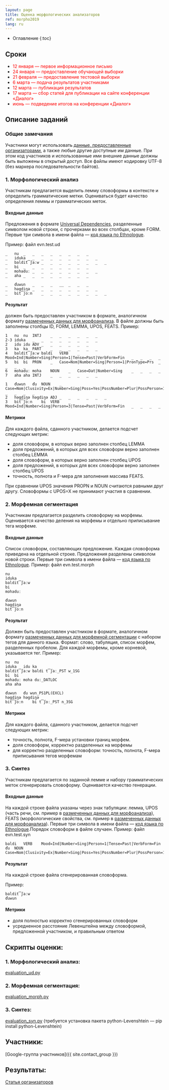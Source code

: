 ```yaml
---
layout: page
title: Оценка морфологических анализаторов
ref: morpho2019
lang: ru
---
```


* Оглавление
{:toc}

## Сроки

* <span style="color: red">12 января  — первое информационное письмо</span>
* <span style="color: red">24 января — предоставление обучающей выборки</span>
* <span style="color: red">21 февраля — предоставление тестовой выборки</span>
* <span style="color: red">6 марта — подача результатов участниками</span>
* <span style="color: red">12 марта — публикация результатов</span>
* <span style="color: red">17 марта  — сбор статей для публикации на сайте конференции «Диалог»</span>
* <span style="color: red">июнь — подведение итогов на конференции «Диалог»</span>

## Описание заданий
### Общие замечания
Участники могут использовать [данные, предоставленные организаторами](../data/index_data.html), а также любые другие доступные им данные. При этом код участников и использованные ими внешние данные должны быть выложены в открытый доступ.
Все файлы имеют кодировку UTF-8 (без маркера последовательности байтов).

### 1. Морфологический анализ
Участникам предлагается выделить лемму словоформы в контексте и определить грамматические метки. Оцениваться будет качество определения леммы и грамматических меток.

#### Входные данные
Предложения в формате [Universal Dependencies](https://universaldependencies.org/format.html), разделенные символом новой строки, с прочерками во всех столбцах, кроме FORM. Первые три символа в имени файла — [код языка по Ethnologue](https://www.ethnologue.com/browse/codes).

Пример: файл evn.test.ud


    _	nu	_	_	_	_	_	_	_	_
    _	iduka	_	_	_	_	_	_	_	_
    _	baldit͡ʃaːw	_	_	_	_	_	_	_	_
    _	bi	_	_	_	_	_	_	_	_
    _	mohaduː	_	_	_	_	_	_	_	_
    _	aha	_	_	_	_	_	_	_	_
    
    _	ďuwun	_	_	_	__	_	_	_
    _	həgdiŋə	_	_	_	_	_	_	_	_
    _	bit͡ʃoːn	_	_	_	_	_	_	_	_


#### Результат
должен быть предоставлен участником в формате, аналогичном формату [размеченных данных для морфоанализа](../data/index_data.html). В файле должны быть заполнены столбцы ID, FORM, LEMMA, UPOS, FEATS.
Пример:

    1	nu	nu	INTJ	_	_	_	_	_	_
    2-3	iduka	_	_	_	_	_	_	_	_
    2	idu	idu	ADV	_	_	_	_	_	_
    3	ka	ka	PART	_	_	_	_	_	_
    4	baldit͡ʃaːw	baldi	VERB	_	Mood=Ind|Number=Sing|Person=1|Tense=Past|VerbForm=Fin	_	_	_	_
    5	bi	bi	PRON	_	Case=Nom|Number=Sing|Person=1|PronType=Prs	_	_	_	_
    6	mohaduː	moha	NOUN	_	Case=Dat|Number=Sing	_	_	_	_
    7	aha	aha	INTJ	_	_	_	_	_	_
    
    1	ďuwun	ďu	NOUN	_	Case=Nom|Clusivity=Ex|Number=Sing|Poss=Yes|PossNumber=Plur|PossPerson=1	_	_	_	_
    2	həgdiŋə	həgdiŋə	ADJ	_	_	_	_	_	_
    3	bit͡ʃoːn	bi	VERB	_	Mood=Ind|Number=Sing|Person=3|Tense=Past|VerbForm=Fin	_	_	_	_

#### Метрики
Для каждого файла, сданного участником, делается подсчет следующих метрик:
* доля словоформ, в которых верно заполнен столбец LEMMA
* доля предложений, в которых для всех словоформ верно заполнен столбец LEMMA
* доля словоформ, в которых верно заполнен столбец UPOS
* доля предложений, в которых для всех словоформ верно заполнен столбец UPOS
* точность, полнота и F-мера для заполнения массива FEATS.


При сравнении UPOS значения PROPN и NOUN считаются равными друг другу.
Словоформы с UPOS=X не принимают участия в сравнении.

### 2. Морфемная сегментация
Участникам предлагается разделить словоформу на морфемы. Оценивается качество деления на морфемы и отдельно приписывание тега морфеме.
#### Входные данные
Список словоформ, составляющих предложение. Каждая словоформа приведена на отдельной строке. Предложения разделены символом новой строки.  Первые три символа в имени файла — [код языка по Ethnologue](https://www.ethnologue.com/browse/codes).
Пример: файл evn.test.morph

    nu
    iduka
    baldit͡ʃaːw
    bi
    mohaduː
    
    ďuwun
    həgdiŋə
    bit͡ʃoːn

#### Результат
Должен быть предоставлен участником в формате, аналогичном формату [размеченных данных для морфемной сегментации](../data/index_data.html) с набором тегов для данного языка. Формат: слово, табуляция, список морфем, разделенных пробелом. Для каждой морфемы, кроме корневой, указывается тег.
Пример:

    nu	nu
    iduka	idu ka
    baldit͡ʃaːw	baldi t͡ʃaː_PST w_1SG
    bi	bi
    mohaduː	moha duː_DATLOC
    aha	aha

    ďuwun	ďu wun_PS1PL(EXCL)
    həgdiŋə	həgdiŋə
    bit͡ʃoːn	bi t͡ʃoː_PST n_3SG

#### Метрики
Для каждого файла, сданного участником, делается подсчет следующих метрик:
* точность, полнота, F-мера установки границ морфем.
* доля словоформ, корректно разделенных на морфемы
* для корректно разделенных словоформ: точность, полнота, F-мера приписывания тегов морфемам

### 3. Синтез
Участникам предлагается по заданной лемме и набору грамматических меток сгенерировать словоформу. Оценивается качество генерации.

#### Входные данные
На каждой строке файла указаны через знак табуляции: лемма, UPOS (часть речи, см. пример в [размеченных данных для морфоанализа](../data/index_data.html)), FEATS (морфологические свойства, см. пример в [размеченных данных для морфоанализа](../data/index_data.html)). Первые три символа в имени файла — [код языка по Ethnologue](https://www.ethnologue.com/browse/codes).Порядок словоформ в файле случаен.
Пример: файл evn.test.syn

    baldi	VERB	Mood=Ind|Number=Sing|Person=1|Tense=Past|VerbForm=Fin
    ďu	NOUN	Case=Nom|Clusivity=Ex|Number=Sing|Poss=Yes|PossNumber=Plur|PossPerson=1


#### Результат
На каждой строке файла сгенерированная словоформа.

Пример:

    baldit͡ʃaːw
    ďuwun

#### Метрики
* доля полностью корректно сгенерированных словоформ
* усредненное расстояние Левенштейна между словоформой, предложенной участником, и правильным ответом

## Скрипты оценки:
### 1. Морфологический анализ: 

[evaluation_ud.py](https://github.com/lowresource-lang-eval/morphology_scripts/blob/master/evaluation/evaluation_ud.py)
### 2. Морфемная сегментация: 

[evaluation_morph.py](https://github.com/lowresource-lang-eval/morphology_scripts/blob/master/evaluation/evaluation_morph.py)
### 3. Синтез: 

[evaluation_syn.py](https://github.com/lowresource-lang-eval/morphology_scripts/blob/master/evaluation/evaluation_syn.py) (требуется установка пакета python-Levenshtein — pip install python-Levenshtein)


## Участники:
[Google-группа участников]({{ site.contact_group }})

## Результаты:
[Статья организаторов](http://www.dialog-21.ru/media/5196/_-dialog2019volplus.pdf#page=54)
